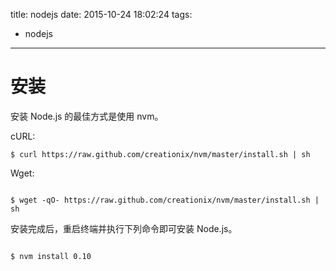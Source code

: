 title: nodejs
date: 2015-10-24 18:02:24
tags:
- nodejs
---
安装
=============
安装 Node.js 的最佳方式是使用 nvm。

cURL:
```
$ curl https://raw.github.com/creationix/nvm/master/install.sh | sh
```
Wget:
```

$ wget -qO- https://raw.github.com/creationix/nvm/master/install.sh | sh
```
安装完成后，重启终端并执行下列命令即可安装 Node.js。
```

$ nvm install 0.10
```

